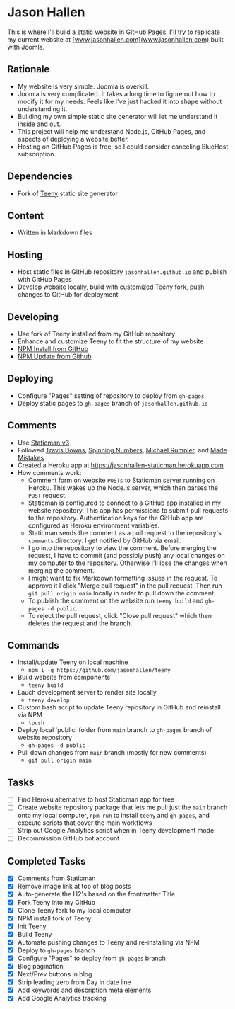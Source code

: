 # Jason Hallen
This is where I'll build a static website in GitHub Pages. I'll try to replicate my current website at [www.jasonhallen.com](www.jasonhallen.com) built with Joomla.

## Rationale
* My website is very simple.  Joomla is overkill.
* Joomla is very complicated. It takes a long time to figure out how to modify it for my needs.  Feels like I've just hacked it into shape without understanding it.
* Building my own simple static site generator will let me understand it inside and out.
* This project will help me understand Node.js, GitHub Pages, and aspects of deploying a website better.
* Hosting on GitHub Pages is free, so I could consider canceling BlueHost subscription.

## Dependencies
* Fork of [Teeny]() static site generator

## Content
* Written in Markdown files

## Hosting
* Host static files in GitHub repository `jasonhallen.github.io` and publish with GitHub Pages
* Develop website locally, build with customized Teeny fork, push changes to GitHub for deployment 

## Developing
* Use fork of Teeny installed from my GitHub repository
* Enhance and customize Teeny to fit the structure of my website
* [NPM Install from GitHub](https://www.pluralsight.com/guides/install-npm-packages-from-gitgithub)
* [NPM Update from Github](LINK)

## Deploying
* Configure "Pages" setting of repository to deploy from `gh-pages`
* Deploy static pages to `gh-pages` branch of `jasonhallen.github.io`

## Comments
* Use [Staticman v3]()
* Followed [Travis Downs](https://travisdowns.github.io/blog/2020/02/05/now-with-comments.html), [Spinning Numbers](https://spinningnumbers.org/a/staticman-heroku.html), [Michael Rumpler](https://www.mrumpler.at/comments-with-staticman/), and [Made Mistakes](https://mademistakes.com/mastering-jekyll/static-comments-improved/)
* Created a Heroku app at https://jasonhallen-staticman.herokuapp.com
* How comments work:
  * Comment form on website `POSTs` to Staticman server running on Heroku. This wakes up the Node.js server, which then parses the `POST` request.
  * Staticman is configured to connect to a GitHub app installed in my website repository.  This app has permissions to submit pull requests to the repository.  Authentication keys for the GitHub app are configured as Heroku environment variables.
  * Staticman sends the comment as a pull request to the repository's `comments` directory.  I get notified by GitHub via email.
  * I go into the repository to view the comment.  Before merging the request, I have to commit (and possibly push) any local changes on my computer to the repository. Otherwise I'll lose the changes when merging the comment.
  * I might want to fix Markdown formatting issues in the request. To approve it I click "Merge pull request" in the pull request. Then run `git pull origin main` locally in order to pull down the comment.
  * To publish the comment on the website run `teeny build` and `gh-pages -d public`.
  * To reject the pull request, click "Close pull request" which then deletes the request and the branch.

## Commands
* Install/update Teeny on local machine
  * `npm i -g https://github.com/jasonhallen/teeny`
* Build website from components
  * `teeny build`
* Lauch development server to render site locally
  * `teeny develop`
* Custom bash script to update Teeny repository in GitHub and reinstall via NPM
  * `tpush`
* Deploy local 'public' folder from `main` branch to `gh-pages` branch of website repository
  * `gh-pages -d public`
* Pull down changes from `main` branch (mostly for new comments)
  * `git pull origin main`

## Tasks
- [ ] Find Heroku alternative to host Staticman app for free
- [ ] Create website repository package that lets me pull just the `main` branch onto my local computer, `npm run` to install `teeny` and `gh-pages`, and execute scripts that cover the main workflows
- [ ] Strip out Google Analytics script when in Teeny development mode
- [ ] Decommission GitHub bot account

## Completed Tasks
- [x] Comments from Staticman
- [x] Remove image link at top of blog posts
- [x] Auto-generate the H2's based on the frontmatter Title
- [x] Fork Teeny into my GitHub
- [x] Clone Teeny fork to my local computer
- [x] NPM install fork of Teeny
- [x] Init Teeny
- [x] Build Teeny
- [x] Automate pushing changes to Teeny and re-installing via NPM
- [x] Deploy to `gh-pages` branch
- [x] Configure "Pages" to deploy from `gh-pages` branch
- [x] Blog pagination
- [x] Next/Prev buttons in blog
- [x] Strip leading zero from Day in date line
- [x] Add keywords and description meta elements
- [x] Add Google Analytics tracking